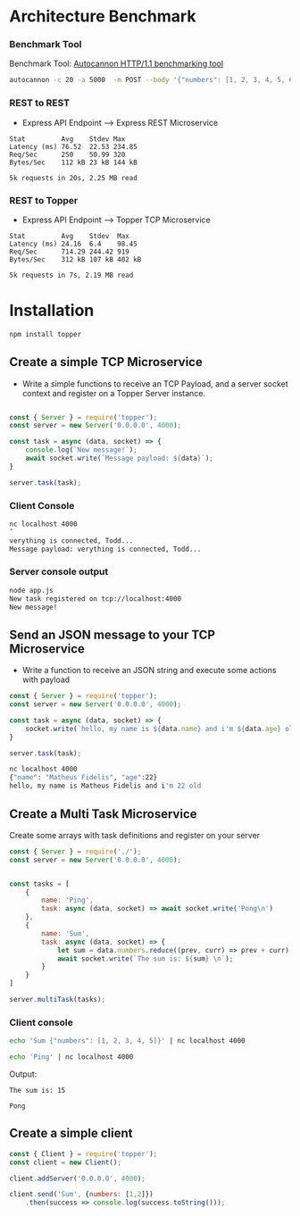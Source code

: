 
# Architecture Benchmark

### Benchmark Tool

Benchmark Tool: [Autocannon HTTP/1.1 benchmarking tool](https://github.com/mcollina/autocannon)

```bash
autocannon -c 20 -a 5000  -m POST --body '{"numbers": [1, 2, 3, 4, 5, 6, 7, 8, 9]}' --headers 'Content-Type:Application/json' http://localhost:9000/sum
```

### REST to REST 

* Express API Endpoint --> Express REST Microservice

```
Stat         Avg    Stdev Max
Latency (ms) 76.52  22.53 234.85
Req/Sec      250    50.99 320
Bytes/Sec    112 kB 23 kB 144 kB

5k requests in 20s, 2.25 MB read
```

### REST to Topper

* Express API Endpoint --> Topper TCP Microservice

```
Stat         Avg    Stdev  Max
Latency (ms) 24.16  6.4    98.45
Req/Sec      714.29 244.42 919
Bytes/Sec    312 kB 107 kB 402 kB

5k requests in 7s, 2.19 MB read
```

# Installation

```bash
npm install topper
```

## Create a simple TCP Microservice

* Write a simple functions to receive an TCP Payload, and a server socket context and register on a Topper Server instance.

```javascript

const { Server } = require('topper');
const server = new Server('0.0.0.0', 4000);

const task = async (data, socket) => {
    console.log(`New message!`);
    await socket.write(`Message payload: ${data}`);
}

server.task(task);

```

### Client Console

```bash
nc localhost 4000
ˆ
verything is connected, Todd...
Message payload: verything is connected, Todd...
```

### Server console output

```bash
node app.js
New task registered on tcp://localhost:4000
New message!
```

## Send an JSON message to your TCP Microservice 

* Write a function to receive an JSON string and execute some actions with payload

```javascript
const { Server } = require('topper');
const server = new Server('0.0.0.0', 4000);

const task = async (data, socket) => {
    socket.write(`hello, my name is ${data.name} and i'm ${data.age} old\n`);
}

server.task(task);

```

```bash
nc localhost 4000
{"name": "Matheus Fidelis", "age":22}
hello, my name is Matheus Fidelis and i'm 22 old
```


## Create a Multi Task Microservice

Create some arrays with task definitions and register on your server

```javascript
const { Server } = require('./');
const server = new Server('0.0.0.0', 4000);


const tasks = [
    {
        name: 'Ping',
        task: async (data, socket) => await socket.write('Pong\n')
    },
    {
        name: 'Sum',
        task: async (data, socket) => {
            let sum = data.numbers.reduce((prev, curr) => prev + curr);
            await socket.write(`The sum is: ${sum} \n`);
        }
    }
]

server.multiTask(tasks);
```

### Client console

```bash
echo 'Sum {"numbers": [1, 2, 3, 4, 5]}' | nc localhost 4000
```

```bash
echo 'Ping' | nc localhost 4000
```

Output:

```
The sum is: 15
```

```
Pong
```

## Create a simple client

```javascript
const { Client } = require('topper');
const client = new Client();

client.addServer('0.0.0.0', 4000);

client.send('Sum', {numbers: [1,2]})
    .then(success => console.log(success.toString()));
```

